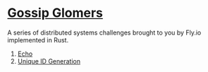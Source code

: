 # [Gossip Glomers](https://fly.io/dist-sys/)

A series of distributed systems challenges brought to you by Fly.io implemented in Rust.

1. [Echo](./echo/README.md)
1. [Unique ID Generation](./unique-id/README.md)
